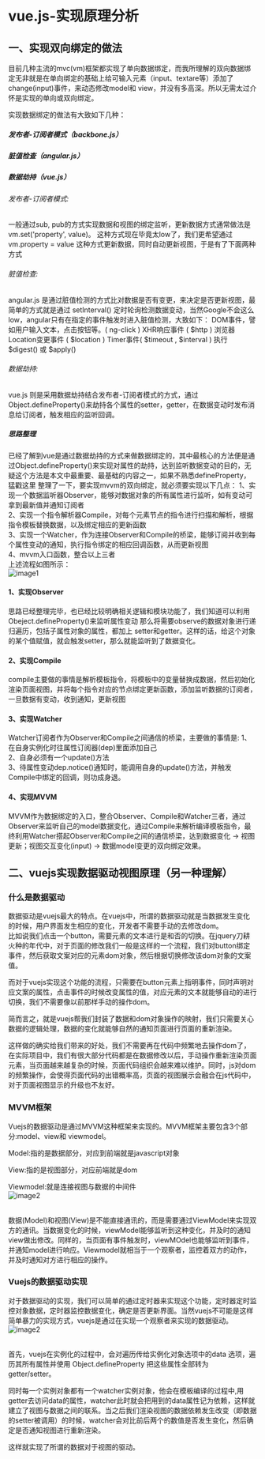 # vue.js-实现原理分析
## 一、实现双向绑定的做法
目前几种主流的mvc(vm)框架都实现了单向数据绑定，而我所理解的双向数据绑定无非就是在单向绑定的基础上给可输入元素（input、textare等）添加了change(input)事件，来动态修改model和 view，并没有多高深。所以无需太过介怀是实现的单向或双向绑定。

实现数据绑定的做法有大致如下几种：<br>

##### 发布者-订阅者模式（backbone.js）

##### 脏值检查（angular.js） 

##### 数据劫持（vue.js）

###### 发布者-订阅者模式: 
一般通过sub, pub的方式实现数据和视图的绑定监听，更新数据方式通常做法是 vm.set('property', value)。
这种方式现在毕竟太low了，我们更希望通过 vm.property = value 这种方式更新数据，同时自动更新视图，于是有了下面两种方式

###### 脏值检查: 
angular.js 是通过脏值检测的方式比对数据是否有变更，来决定是否更新视图，最简单的方式就是通过 setInterval() 定时轮询检测数据变动，当然Google不会这么low，angular只有在指定的事件触发时进入脏值检测，大致如下：
DOM事件，譬如用户输入文本，点击按钮等。( ng-click )
XHR响应事件 ( $http )
浏览器Location变更事件 ( $location )
Timer事件( $timeout , $interval )
执行 $digest() 或 $apply()

###### 数据劫持: 
vue.js 则是采用数据劫持结合发布者-订阅者模式的方式，通过Object.defineProperty()来劫持各个属性的setter，getter，在数据变动时发布消息给订阅者，触发相应的监听回调。
##### 思路整理
已经了解到vue是通过数据劫持的方式来做数据绑定的，其中最核心的方法便是通过Object.defineProperty()来实现对属性的劫持，达到监听数据变动的目的，无疑这个方法是本文中最重要、最基础的内容之一，如果不熟悉defineProperty，猛戳这里
整理了一下，要实现mvvm的双向绑定，就必须要实现以下几点：
1、实现一个数据监听器Observer，能够对数据对象的所有属性进行监听，如有变动可拿到最新值并通知订阅者<br>
2、实现一个指令解析器Compile，对每个元素节点的指令进行扫描和解析，根据指令模板替换数据，以及绑定相应的更新函数<br>
3、实现一个Watcher，作为连接Observer和Compile的桥梁，能够订阅并收到每个属性变动的通知，执行指令绑定的相应回调函数，从而更新视图<br>
4、mvvm入口函数，整合以上三者<br>
上述流程如图所示：<br>
![image1](https://segmentfault.com/img/bVBQYu) 

#### 1、实现Observer
思路已经整理完毕，也已经比较明确相关逻辑和模块功能了，我们知道可以利用Obeject.defineProperty()来监听属性变动
那么将需要observe的数据对象进行递归遍历，包括子属性对象的属性，都加上 setter和getter。这样的话，给这个对象的某个值赋值，就会触发setter，那么就能监听到了数据变化。
#### 2、实现Compile
compile主要做的事情是解析模板指令，将模板中的变量替换成数据，然后初始化渲染页面视图，并将每个指令对应的节点绑定更新函数，添加监听数据的订阅者，一旦数据有变动，收到通知，更新视图
#### 3、实现Watcher
Watcher订阅者作为Observer和Compile之间通信的桥梁，主要做的事情是:
1、在自身实例化时往属性订阅器(dep)里面添加自己<br>
2、自身必须有一个update()方法<br>
3、待属性变动dep.notice()通知时，能调用自身的update()方法，并触发Compile中绑定的回调，则功成身退。<br>
#### 4、实现MVVM
MVVM作为数据绑定的入口，整合Observer、Compile和Watcher三者，通过Observer来监听自己的model数据变化，通过Compile来解析编译模板指令，最终利用Watcher搭起Observer和Compile之间的通信桥梁，达到数据变化 -> 视图更新；视图交互变化(input) -> 数据model变更的双向绑定效果。

##  二、vuejs实现数据驱动视图原理（另一种理解）
### 什么是数据驱动
数据驱动是vuejs最大的特点。在vuejs中，所谓的数据驱动就是当数据发生变化的时候，用户界面发生相应的变化，开发者不需要手动的去修改dom。<br>
比如说我们点击一个button，需要元素的文本进行是和否的切换。在jquery刀耕火种的年代中，对于页面的修改我们一般是这样的一个流程，我们对button绑定事件，然后获取文案对应的元素dom对象，然后根据切换修改该dom对象的文案值。<br>

而对于vuejs实现这个功能的流程，只需要在button元素上指明事件，同时声明对应文案的属性，点击事件的时候改变属性的值，对应元素的文本就能够自动的进行切换，我们不需要像以前那样手动的操作dom。<br>

简而言之，就是vuejs帮我们封装了数据和dom对象操作的映射，我们只需要关心数据的逻辑处理，数据的变化就能够自然的通知页面进行页面的重新渲染。<br>

这样做的确实给我们带来的好处，我们不需要再在代码中频繁地去操作dom了，在实际项目中，我们有很大部分代码都是在数据修改以后，手动操作重新渲染页面元素，当页面越来越复杂的时候，页面代码组织会越来难以维护。同时，js对dom的频繁操作，会使得页面代码的出错概率高，页面的视图展示会融合在js代码中，对于页面视图显示的升级也不友好。<br>

### MVVM框架

Vuejs的数据驱动是通过MVVM这种框架来实现的。MVVM框架主要包含3个部分:model、view和 viewmodel。<br>

Model:指的是数据部分，对应到前端就是javascript对象 <br>

View:指的是视图部分，对应前端就是dom<br>

Viewmodel:就是连接视图与数据的中间件<br>
![image2](http://images2015.cnblogs.com/blog/746387/201702/746387-20170223155932085-1172851114.png) 

<br>
数据(Model)和视图(View)是不能直接通讯的，而是需要通过ViewModel来实现双方的通讯。当数据变化的时候，viewModel能够监听到这种变化，并及时的通知view做出修改。同样的，当页面有事件触发时，viewMOdel也能够监听到事件，并通知model进行响应。Viewmodel就相当于一个观察者，监控着双方的动作，并及时通知对方进行相应的操作。

### Vuejs的数据驱动实现

对于数据驱动的实现，我们可以简单的通过定时器来实现这个功能，定时器定时监控对象数据，定时器监控数据变化，确定是否更新界面。当然vuejs不可能是这样简单暴力的实现方式，vuejs是通过在实现一个观察者来实现的数据驱动。
![image2](http://images2015.cnblogs.com/blog/746387/201702/746387-20170223160001695-377065898.png) 

<br>
首先，vuejs在实例化的过程中，会对遍历传给实例化对象选项中的data 选项，遍历其所有属性并使用 Object.defineProperty 把这些属性全部转为 getter/setter。<br>

同时每一个实例对象都有一个watcher实例对象，他会在模板编译的过程中,用getter去访问data的属性，watcher此时就会把用到的data属性记为依赖，这样就建立了视图与数据之间的联系。当之后我们渲染视图的数据依赖发生改变（即数据的setter被调用）的时候，watcher会对比前后两个的数值是否发生变化，然后确定是否通知视图进行重新渲染。<br>

这样就实现了所谓的数据对于视图的驱动。


